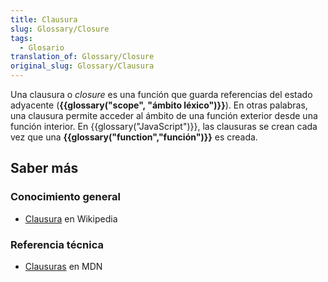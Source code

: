 ```yaml
---
title: Clausura
slug: Glossary/Closure
tags:
  - Glosario
translation_of: Glossary/Closure
original_slug: Glossary/Clausura
---
```


Una clausura o _closure_ es una función que guarda referencias del estado adyacente (**{{glossary("scope", "ámbito léxico")}}**). En otras palabras, una clausura permite acceder al ámbito de una función exterior desde una función interior. En {{glossary("JavaScript")}}, las clausuras se crean cada vez que una **{{glossary("function","función")}}** es creada.

## Saber más

### Conocimiento general

- [Clausura](https://es.wikipedia.org/wiki/Clausura_(informática)) en Wikipedia

### Referencia técnica

- [Clausuras](/es/docs/Web/JavaScript/Closures) en MDN

